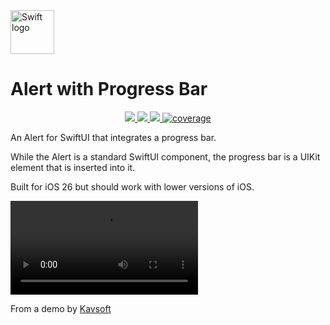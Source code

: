 <picture>
  <source media="(prefers-color-scheme: dark)" srcset="https://www.swift.org/assets/images/swift~dark.svg">
  <img src="https://www.swift.org/assets/images/swift.svg" alt="Swift logo" height="70">
</picture>

# Alert with Progress Bar

<p align="center">
  <a href="#" alt="OS">
	<img src="https://img.shields.io/static/v1?label=iOS&message=26&color=brightgreen" />
  </a>
  <a href="#" alt="Xcode Version">
	<img src="https://img.shields.io/static/v1?label=Xcode%20Version&message=26&color=brightgreen&logo=xcode" />
  </a>        
  <a href="#" alt="Swift Version">
	<img src="https://img.shields.io/static/v1?label=Swift%20Version&message=6.2&color=brightgreen&logo=swift" />
  </a>
  <a href="#" alt="Framework used">
	<img src="https://img.shields.io/static/v1?label=Framework%20used&message=SwiftUI&color=brightgreen&logo=swift"
			alt="coverage">
  </a>          
</p>

An Alert for SwiftUI that integrates a progress bar.

While the Alert is a standard SwiftUI component, the progress bar is a UIKit element that is inserted into it.

Built for iOS 26 but should work with lower versions of iOS.

![](ProgressAlert.mov) 

From a demo by [Kavsoft](https://youtu.be/6p2syzm0Wuo?si=8IIBIZx2sfY38Lxb)